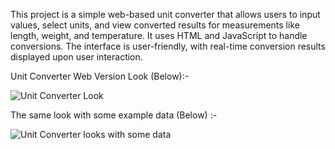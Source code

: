 This project is a simple web-based unit converter that allows users to input values, select units, and view converted results for measurements like length, weight, and temperature. It uses HTML and JavaScript to handle conversions. The interface is user-friendly, with real-time conversion results displayed upon user interaction.

Unit Converter Web Version Look (Below):-

![Unit Converter Look](https://github.com/user-attachments/assets/aa363efe-9ad3-4926-a701-274748d510f7)

The same look with some example data (Below) :-

![Unit Converter looks with some data](https://github.com/user-attachments/assets/0b03cb3d-c414-4132-8f97-e211c2c4902e)

